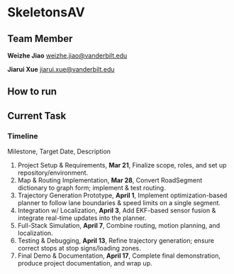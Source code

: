# SkeletonsAV

## Team Member

**Weizhe Jiao** weizhe.jiao@vanderbilt.edu

**Jiarui Xue** jiarui.xue@vanderbilt.edu

## How to run

## Current Task
### Timeline
Milestone, Target Date,	Description
1. Project Setup & Requirements, **Mar 21**, Finalize scope, roles, and set up repository/environment.
2. Map & Routing Implementation, **Mar 28**, Convert RoadSegment dictionary to graph form; implement & test routing.
3. Trajectory Generation Prototype, **April 1**, Implement optimization-based planner to follow lane boundaries & speed limits on a single segment.
4. Integration w/ Localization, **April 3**, Add EKF-based sensor fusion & integrate real-time updates into the planner.
5. Full-Stack Simulation, **April 7**, Combine routing, motion planning, and localization.
6. Testing & Debugging, **April 13**, Refine trajectory generation; ensure correct stops at stop signs/loading zones.
7. Final Demo & Documentation, **April 17**, Complete final demonstration, produce project documentation, and wrap up.
